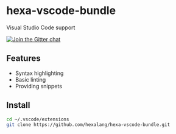 # hexa-vscode-bundle

Visual Studio Code support

[![Join the Gitter chat](https://badges.gitter.im/hexalang/hexalang.svg)](https://gitter.im/hexalang/VSCode?utm_source=share-link&utm_medium=link&utm_campaign=share-link)

## Features

 - Syntax highlighting
 - Basic linting
 - Providing snippets

## Install

```sh
cd ~/.vscode/extensions
git clone https://github.com/hexalang/hexa-vscode-bundle.git
```
